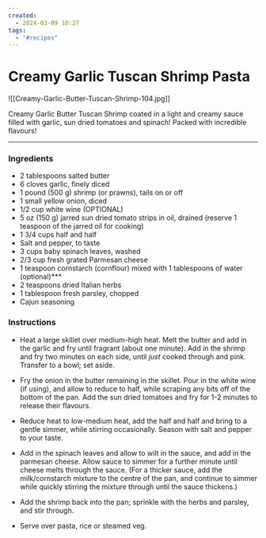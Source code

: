```yaml
---
created:
  - 2024-03-09 10:27
tags:
  - "#recipes"
---
```

# Creamy Garlic Tuscan Shrimp Pasta

![[Creamy-Garlic-Butter-Tuscan-Shrimp-104.jpg]]

Creamy Garlic Butter Tuscan Shrimp coated in a light and creamy sauce filled with garlic, sun dried tomatoes and spinach! Packed with incredible flavours!

---
### Ingredients

- 2 tablespoons salted butter
- 6 cloves garlic, finely diced
- 1 pound (500 g) shrimp (or prawns), tails on or off
- 1 small yellow onion, diced
- 1/2 cup white wine (OPTIONAL)
- 5 oz (150 g) jarred sun dried tomato strips in oil, drained (reserve 1 teaspoon of the jarred oil for cooking)
- 1 3/4 cups half and half
- Salt and pepper, to taste
- 3 cups baby spinach leaves, washed
- 2/3 cup fresh grated Parmesan cheese
- 1 teaspoon cornstarch (cornflour) mixed with 1 tablespoons of water (optional)***
- 2 teaspoons dried Italian herbs
- 1 tablespoon fresh parsley, chopped
- Cajun seasoning

### Instructions

- Heat a large skillet over medium-high heat. Melt the butter and add in the garlic and fry until fragrant (about one minute). Add in the shrimp and fry two minutes on each side, until _just_ cooked through and pink. Transfer to a bowl; set aside.

- Fry the onion in the butter remaining in the skillet. Pour in the white wine (if using), and allow to reduce to half, while scraping any bits off of the bottom of the pan. Add the sun dried tomatoes and fry for 1-2 minutes to release their flavours.

- Reduce heat to low-medium heat, add the half and half and bring to a gentle simmer, while stirring occasionally. Season with salt and pepper to your taste.

- Add in the spinach leaves and allow to wilt in the sauce, and add in the parmesan cheese. Allow sauce to simmer for a further minute until cheese melts through the sauce. (For a thicker sauce, add the milk/cornstarch mixture to the centre of the pan, and continue to simmer while quickly stirring the mixture through until the sauce thickens.)

- Add the shrimp back into the pan; sprinkle with the herbs and parsley, and stir through.

- Serve over pasta, rice or steamed veg.